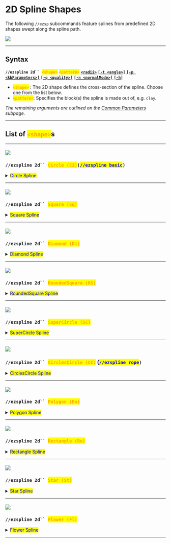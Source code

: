 # 2D Spline Shapes

The following `//ezsp` subcommands feature splines from predefined 2D shapes swept along the spline path.

![](../../.gitbook/assets/SplinesSweep.gif)

***

## Syntax

**`//ezspline 2d`` `**<mark style="color:orange;">**`<shape>`**</mark> <mark style="color:orange;">**`<pattern>`**</mark> [**`<radii>`**](common-parameters.md#radii) [**`[-t <angle>]`**](common-parameters.md#twist) [**`[-p <kbParameters>]`**](common-parameters.md#kb-parameters) [**`[-q <quality>]`**](common-parameters.md#quality) [**`[-n <normalMode>]`**](common-parameters.md#normal-mode) [**`[-h]`**](common-parameters.md#help-page)

* <mark style="color:orange;">**`<shape>`**</mark> : The 2D shape defines the cross-section of the spline. Choose one from the list below.
* <mark style="color:orange;">**`<pattern>`**</mark>: Specifies the block(s) the spline is made out of, e.g. `clay`.

_The remaining arguments are outlined on the_ [_Common Parameters_](common-parameters.md) _subpage._

***

## List of <mark style="color:orange;">`<shape>`</mark>s

***

#### ![](../../.gitbook/assets/SplinesSimple.png)

### `//ezspline 2d`` `<mark style="color:orange;">`Circle (Ci)`</mark>`(`<mark style="color:blue;">`//ezspline basic`</mark>`)` <a href="#circle" id="circle"></a>

<details>

<summary><mark style="color:blue;">Circle Spline</mark></summary>

**`//ezsp 2d Circle`** [**`<pattern>`**](2d-spline-shapes.md#syntax) [**`<radii>`**](common-parameters.md#radii) [**`[-t <angle>]`**](common-parameters.md#twist) [**`[-p <kbParameters>]`**](common-parameters.md#kb-parameters) [**`[-q <quality>]`**](common-parameters.md#quality) [**`[-n <normalMode>]`**](common-parameters.md#normal-mode) [**`[-h]`**](common-parameters.md#help-page)

Generates a simple cylindrical spline along the spline path.

* _Cylinder shape has no parameters._

`//ezsp basic` is an alias of `//ezsp 2d Circle`.

</details>

***

#### ![](../../.gitbook/assets/Splines2DSquare.png)

### `//ezspline 2d`` `<mark style="color:orange;">`Square (Sq)`</mark> <a href="#square" id="square"></a>

<details>

<summary><mark style="color:blue;">Square Spline</mark></summary>

**`//ezsp 2d Square`** [**`<pattern>`**](2d-spline-shapes.md#syntax) [**`<radii>`**](common-parameters.md#radii) [**`[-t <angle>]`**](common-parameters.md#twist) [**`[-p <kbParameters>]`**](common-parameters.md#kb-parameters) [**`[-q <quality>]`**](common-parameters.md#quality) [**`[-n <normalMode>]`**](common-parameters.md#normal-mode) [**`[-h]`**](common-parameters.md#help-page)

Generates a simple square-shaped spline along the spline path.

* _Square shape has no parameters._

</details>

***

#### ![](../../.gitbook/assets/Splines2DDiamond.png)

### `//ezspline 2d`` `<mark style="color:orange;">`Diamond (Di)`</mark> <a href="#diamond" id="diamond"></a>

<details>

<summary><mark style="color:blue;">Diamond Spline</mark></summary>

**`//ezsp 2d Diamond`** [**`<pattern>`**](2d-spline-shapes.md#syntax) [**`<radii>`**](common-parameters.md#radii) [**`[-t <angle>]`**](common-parameters.md#twist) [**`[-p <kbParameters>]`**](common-parameters.md#kb-parameters) [**`[-q <quality>]`**](common-parameters.md#quality) [**`[-n <normalMode>]`**](common-parameters.md#normal-mode) [**`[-h]`**](common-parameters.md#help-page)

Generates a simple diamond-shaped spline along the spline path.

* _Diamond shape has no parameters._

</details>

***

#### ![](../../.gitbook/assets/Splines2DRoundedSquare.png)

### `//ezspline 2d`` `<mark style="color:orange;">`RoundedSquare (RS)`</mark> <a href="#rounded-square" id="rounded-square"></a>

<details>

<summary><mark style="color:blue;">RoundedSquare Spline</mark></summary>

**`//ezsp 2d RoundedSquare`** [**`<pattern>`**](2d-spline-shapes.md#syntax) [**`<radii>`**](common-parameters.md#radii) [**`[-t <angle>]`**](common-parameters.md#twist) [**`[-p <kbParameters>]`**](common-parameters.md#kb-parameters) [**`[-q <quality>]`**](common-parameters.md#quality) [**`[-n <normalMode>]`**](common-parameters.md#normal-mode) [**`[-h]`**](common-parameters.md#help-page)

Generates a simple rounded square-shaped spline along the spline path.

* _RoundedSquare shape has no parameters._

</details>

***

#### ![](../../.gitbook/assets/SplinesSuperCircle.gif)

### `//ezspline 2d`` `<mark style="color:orange;">`SuperCircle (SC)`</mark> <a href="#super-circle" id="super-circle"></a>

<details>

<summary><mark style="color:blue;">SuperCircle Spline</mark></summary>

**`//ezsp 2d SuperCircle([`**<mark style="color:orange;">**`Exponent:<value>`**</mark>**`])`** [**`<pattern>`**](2d-spline-shapes.md#syntax) [**`<radii>`**](common-parameters.md#radii) [**`[-t <angle>]`**](common-parameters.md#twist) [**`[-p <kbParameters>]`**](common-parameters.md#kb-parameters) [**`[-q <quality>]`**](common-parameters.md#quality) [**`[-n <normalMode>]`**](common-parameters.md#normal-mode) [**`[-h]`**](common-parameters.md#help-page)

Generates a spline with the given super-circle shape as the cross-section along the spline path.

* **`[`**<mark style="color:orange;">**`Exponent:<value>`**</mark>**`]`** (<mark style="color:orange;">**`E`**</mark>) (Default: 2.0)
  * Determines the shape.
    * below 1 are stars, 1 is a diamond, 2 is a circle, and above 2 approaches a square shape
  * See [https://www.desmos.com/calculator/vewqf5sc0x](https://www.desmos.com/calculator/vewqf5sc0x)

Example:

`//ezsp 2d SuperCircle(`<mark style="color:orange;">`Exponent:`</mark><mark style="color:orange;">**`0.5`**</mark>`) clay 15`

This GIF goes through running the above command with the following set of exponent values `0.5, 1.0, 2.0, 3.0, 99.0`:

<img src="../../.gitbook/assets/SplinesSuperCircle.gif" alt="" data-size="original">

</details>

***

#### ![](../../.gitbook/assets/SplinesCirclesCircle.gif)

### `//ezspline 2d`` `<mark style="color:orange;">`CirclesCircle (CC)`</mark> (<mark style="color:blue;">`//ezspline rope`</mark>`)` <a href="#circles-circle" id="circles-circle"></a>

<details>

<summary><mark style="color:blue;">CirclesCircle Spline</mark></summary>

**`//ezsp 2d CirclesCircle([`**<mark style="color:orange;">**`Count:<value>`**</mark>**`],[`**<mark style="color:orange;">**`Filled:<boolean>`**</mark>**`])`** [**`<pattern>`**](2d-spline-shapes.md#syntax) [**`<radii>`**](common-parameters.md#radii) [**`[-t <angle>]`**](common-parameters.md#twist) [**`[-p <kbParameters>]`**](common-parameters.md#kb-parameters) [**`[-q <quality>]`**](common-parameters.md#quality) [**`[-n <normalMode>]`**](common-parameters.md#normal-mode) [**`[-h]`**](common-parameters.md#help-page)

Generates multiple cylinder splines next to each other along the spline path.

* **`[`**<mark style="color:orange;">**`Count:<value>`**</mark>**`]`** (<mark style="color:orange;">**`C`**</mark>) (Default: 3)
  * Determines how many circles there are in the circle of circles. Must be between 1 and 12.
* **`[`**<mark style="color:orange;">**`Filled:<boolean>`**</mark>**`]`** (<mark style="color:orange;">**`F`**</mark>) (Default: false)
  * Determines whether the inside should be filled or not.

See [https://www.desmos.com/calculator/ht9tak6nri](https://www.desmos.com/calculator/ht9tak6nri)

Example:

`//ezsp 2d CC(`<mark style="color:orange;">`Count:`</mark><mark style="color:orange;">**`1`**</mark>`) clay 15`

The following GIF has been generated by just running the above command, and incrementing the <mark style="color:orange;">Count</mark> parameter each time, from **1** up to **10** in this case:

<img src="../../.gitbook/assets/SplinesCirclesCircle.gif" alt="" data-size="original">

`//ezspline 2d CirclesCircle`` `<mark style="color:orange;">**`-t 90`**</mark>` ``clay 10`

The following spline can be generated using the above command, which is simply applying the [twist parameter](common-parameters.md#twist):

<img src="../../.gitbook/assets/SplinesRope.png" alt="" data-size="original">

Or by using `//ezspline rope clay 10`

<mark style="color:blue;">`//ezspline rope`</mark> is an alias for <mark style="color:orange;">`//ezspline 2d CirclesCircle`</mark><mark style="color:orange;">` `</mark><mark style="color:orange;">**`-t 90`**</mark>

</details>

***

#### ![](../../.gitbook/assets/SplinesPolygon.gif)

### `//ezspline 2d`` `<mark style="color:orange;">`Polygon (Po)`</mark> <a href="#polygon" id="polygon"></a>

<details>

<summary><mark style="color:blue;">Polygon Spline</mark></summary>

**`//ezsp 2d Polygon([`**<mark style="color:orange;">**`Sides:<value>`**</mark>**`])`** [**`<pattern>`**](2d-spline-shapes.md#syntax) [**`<radii>`**](common-parameters.md#radii) [**`[-t <angle>]`**](common-parameters.md#twist) [**`[-p <kbParameters>]`**](common-parameters.md#kb-parameters) [**`[-q <quality>]`**](common-parameters.md#quality) [**`[-n <normalMode>]`**](common-parameters.md#normal-mode) [**`[-h]`**](common-parameters.md#help-page)

Generates a polygon-shaped spline along the spline path.

* **`[`**<mark style="color:orange;">**`Sides:<value>`**</mark>**`]`** (<mark style="color:orange;">**`S`**</mark>) (Default: 5):
  * The number of sides of the polygon. 3 means triangle, 4 means square, 5 means pentagon, etc. Must be at least 3.
  * See [https://www.desmos.com/calculator/eemibllcg8](https://www.desmos.com/calculator/eemibllcg8)

Example:

`//ezsp 2d Polygon(`<mark style="color:orange;">`Sides:`</mark><mark style="color:orange;">**`3`**</mark>`) clay 15`

The GIF has been generated by running the above command, and incrementing the count parameter each time, from 3 up to 8 in this case:

<img src="../../.gitbook/assets/SplinesPolygon.gif" alt="" data-size="original">

</details>

***

#### ![](../../.gitbook/assets/SplinesRectangle.gif)

### `//ezspline 2d`` `<mark style="color:orange;">`Rectangle (Re)`</mark> <a href="#rectangle" id="rectangle"></a>

<details>

<summary><mark style="color:blue;">Rectangle Spline</mark></summary>

**`//ezsp 2d Rectangle([`**<mark style="color:orange;">**`X1:<value>`**</mark>**`],[`**<mark style="color:orange;">**`Y1:<value>`**</mark>**`],[`**<mark style="color:orange;">**`X2:<value>`**</mark>**`],[`**<mark style="color:orange;">**`Y2:<value>`**</mark>**`])`** [**`<pattern>`**](2d-spline-shapes.md#syntax) [**`<radii>`**](common-parameters.md#radii) [**`[-t <angle>]`**](common-parameters.md#twist) [**`[-p <kbParameters>]`**](common-parameters.md#kb-parameters) [**`[-q <quality>]`**](common-parameters.md#quality) [**`[-n <normalMode>]`**](common-parameters.md#normal-mode) [**`[-h]`**](common-parameters.md#help-page)

Generates a rectangle-shaped spline along the spline path.

* **`[`**<mark style="color:orange;">**`X1:<value>`**</mark>**`]`** (Default: -1.0):
  * Defines the x-position of the first corner of the rectangle. Between -1 and 1.
* **`[`**<mark style="color:orange;">**`Y1:<value>`**</mark>**`]`** (Default: -1.0):
  * Defines the y-position of the first corner of the rectangle. Between -1 and 1.
* **`[`**<mark style="color:orange;">**`X2:<value>`**</mark>**`]`** (Default: 1.0):
  * Defines the x-position of the second corner of the rectangle. Between -1 and 1.
* **`[`**<mark style="color:orange;">**`Y2:<value>`**</mark>**`]`** (Default: 1.0):
  * Defines the y-position of the second corner of the rectangle. Between -1 and 1.

(<mark style="color:red;">**`!`**</mark>) We provide a neat little interactive plot, in which you can position your rectangle and see what values match up to it and vice-versa: [https://www.desmos.com/calculator/jqyaujpdsk](https://www.desmos.com/calculator/jqyaujpdsk)

Example:

* The "Hi" from above has been generated by running the following set of commands:
  * `//ezsp 2d`` `<mark style="color:orange;">`Re(x1:`</mark><mark style="color:orange;">**`-1.0`**</mark><mark style="color:orange;">`,y1:`</mark><mark style="color:orange;">**`-1.0`**</mark><mark style="color:orange;">`,x2:`</mark><mark style="color:orange;">**`-0.6`**</mark><mark style="color:orange;">`,y2:`</mark><mark style="color:orange;">**`1.0`**</mark><mark style="color:orange;">`)`</mark>` ``clay 12`
    * (The left column from the H)
  * `//ezsp 2d`` `<mark style="color:orange;">`Re(x1:`</mark><mark style="color:orange;">**`-0.2`**</mark><mark style="color:orange;">`,y1:`</mark><mark style="color:orange;">**`-1.0`**</mark><mark style="color:orange;">`,x2:`</mark><mark style="color:orange;">**`0.2`**</mark><mark style="color:orange;">`,y2:`</mark><mark style="color:orange;">**`1.0`**</mark><mark style="color:orange;">`)`</mark>` ``clay 12`
    * (The left column from the H)
  * `//ezsp 2d`` `<mark style="color:orange;">`Re(x1:`</mark><mark style="color:orange;">**`-1.0`**</mark><mark style="color:orange;">`,y1:`</mark><mark style="color:orange;">**`-0.2`**</mark><mark style="color:orange;">`,x2:`</mark><mark style="color:orange;">**`0.2`**</mark><mark style="color:orange;">`,y2:`</mark><mark style="color:orange;">**`0.2`**</mark><mark style="color:orange;">`)`</mark>` ``clay 12`
    * (The horizontal line from the H)
  * `//ezsp 2d`` `<mark style="color:orange;">`Re(x1:`</mark><mark style="color:orange;">**`0.6`**</mark><mark style="color:orange;">`,y1:`</mark><mark style="color:orange;">**`-1.0`**</mark><mark style="color:orange;">`,x2:`</mark><mark style="color:orange;">**`1.0`**</mark><mark style="color:orange;">`,y2:`</mark><mark style="color:orange;">**`0.2`**</mark><mark style="color:orange;">`)`</mark>` ``clay 12`
    * (The column of the i)
  * `//ezsp 2d`` `<mark style="color:orange;">`Re(x1:`</mark><mark style="color:orange;">**`0.6`**</mark><mark style="color:orange;">`,y1:`</mark><mark style="color:orange;">**`0.6`**</mark><mark style="color:orange;">`,x2:`</mark><mark style="color:orange;">**`1.0`**</mark><mark style="color:orange;">`,y2:`</mark><mark style="color:orange;">**`1.0`**</mark><mark style="color:orange;">`)`</mark>` ``clay 12`
    * (The dot of the i)

</details>

***

#### ![](../../.gitbook/assets/SplinesStar.gif)

### `//ezspline 2d`` `<mark style="color:orange;">`Star (St)`</mark> <a href="#star" id="star"></a>

<details>

<summary><mark style="color:blue;">Star Spline</mark></summary>

**`//ezsp 2d Star([`**<mark style="color:orange;">**`Sides:<value>`**</mark>**`],[`**<mark style="color:orange;">**`Depth:<value>`**</mark>**`])`** [**`<pattern>`**](2d-spline-shapes.md#syntax) [**`<radii>`**](common-parameters.md#radii) [**`[-t <angle>]`**](common-parameters.md#twist) [**`[-p <kbParameters>]`**](common-parameters.md#kb-parameters) [**`[-q <quality>]`**](common-parameters.md#quality) [**`[-n <normalMode>]`**](common-parameters.md#normal-mode) [**`[-h]`**](common-parameters.md#help-page)

Generates a star-shaped spline along the spline path.

* **`[`**<mark style="color:orange;">**`Sides:<value>`**</mark>**`]`** (<mark style="color:orange;">**`S`**</mark>) (Default: 5):
  * The number of sides of the polygon. 3 means triangle, 4 means square, 5 means pentagon, etc. Must be at least 3.
* **`[`**<mark style="color:orange;">**`Depth:<value>`**</mark>**`]`** (<mark style="color:orange;">**`D`**</mark>) (Default: 0.5):
  * Sets how deep the folds of the star cut towards the center. Between 0 and 1.
  * 0 imitates polygons,
  * Values close to 1 lead to extremely thin spikes.
* (<mark style="color:red;">**`!`**</mark>) See [https://www.desmos.com/calculator/gqclaezcxc](https://www.desmos.com/calculator/gqclaezcxc)

</details>

***

#### ![](../../.gitbook/assets/SplinesFlower.gif)

### `//ezspline 2d`` `<mark style="color:orange;">`Flower (Fl)`</mark> <a href="#flower" id="flower"></a>

<details>

<summary><mark style="color:blue;">Flower Spline</mark></summary>

**`//ezsp 2d Flower([`**<mark style="color:orange;">**`Count:<value>`**</mark>**`],[`**<mark style="color:orange;">**`Depth:<value>`**</mark>**`])`** [**`<pattern>`**](2d-spline-shapes.md#syntax) [**`<radii>`**](common-parameters.md#radii) [**`[-t <angle>]`**](common-parameters.md#twist) [**`[-p <kbParameters>]`**](common-parameters.md#kb-parameters) [**`[-q <quality>]`**](common-parameters.md#quality) [**`[-n <normalMode>]`**](common-parameters.md#normal-mode) [**`[-h]`**](common-parameters.md#help-page)

Generates a flower-shaped spline along the spline path.

* **`[`**<mark style="color:orange;">**`Count:<value>`**</mark>**`]`** (<mark style="color:orange;">**`S`**</mark>) (Default: 5):
  * The number of petals of the flower.
* **`[`**<mark style="color:orange;">**`Depth:<value>`**</mark>**`]`** (<mark style="color:orange;">**`D`**</mark>) (Default: 0.5):
  * Sets how deep the folds in between two petals of the flower cut towards the center. Between 0 and 1.
* (<mark style="color:red;">**`!`**</mark>) See [https://www.desmos.com/calculator/tah7yjltyr](https://www.desmos.com/calculator/tah7yjltyr)

</details>

***
